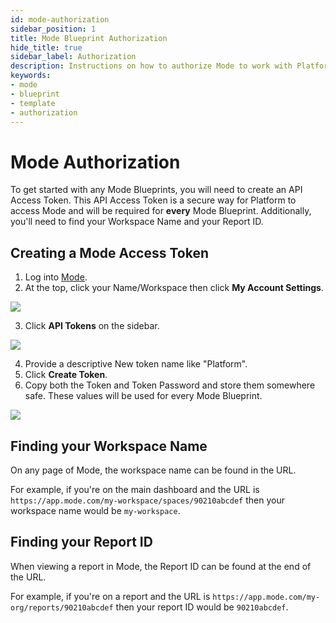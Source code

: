 ```yaml
---
id: mode-authorization
sidebar_position: 1
title: Mode Blueprint Authorization
hide_title: true
sidebar_label: Authorization
description: Instructions on how to authorize Mode to work with Platform's low-code Mode templates.
keywords:
- mode
- blueprint
- template
- authorization
---
```


# Mode Authorization
To get started with any Mode Blueprints, you will need to create an API Access Token. This API Access Token is a secure way for Platform to access Mode and will be required for **every** Mode Blueprint. Additionally, you'll need to find your Workspace Name and your Report ID.

## Creating a Mode Access Token
1. Log into [Mode](https://app.mode.com/).
2. At the top, click your Name/Workspace then click **My Account Settings**.

![](https://cdn.sanity.io/images/2xyydva6/production/3f233930200506b63f33b8852778d134b871dd61-287x329.png?w=450)

3. Click **API Tokens** on the sidebar.

![](https://cdn.sanity.io/images/2xyydva6/production/b58e449da1c44c117e4bd3a88de627af49aac399-285x241.png?w=450)

4. Provide a descriptive New token name like "Platform".
5. Click **Create Token**.
6. Copy both the Token and Token Password and store them somewhere safe. These values will be used for every Mode Blueprint.

![](https://cdn.sanity.io/images/2xyydva6/production/052f573fd8d4726013a06f5c5043663d79981da2-731x346.png?w=450)

## Finding your Workspace Name
On any page of Mode, the workspace name can be found in the URL.

For example, if you're on the main dashboard and the URL is `https://app.mode.com/my-workspace/spaces/90210abcdef` then your workspace name would be `my-workspace`.

## Finding your Report ID
When viewing a report in Mode, the Report ID can be found at the end of the URL.

For example, if you're on a report and the URL is `https://app.mode.com/my-org/reports/90210abcdef` then your report ID would be `90210abcdef`.
